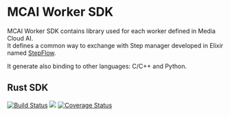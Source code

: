 # MCAI Worker SDK

MCAI Worker SDK contains library used for each worker defined in Media Cloud AI.  
It defines a common way to exchange with Step manager developed in Elixir named [StepFlow](https://hexdocs.pm/step_flow/readme.html).  
  
It generate also binding to other languages: C/C++ and Python.  

## Rust SDK

[![Build Status](https://api.travis-ci.org/media-cloud-ai/mcai_worker_sdk.svg?branch=master)](https://travis-ci.org/media-cloud-ai/mcai_worker_sdk)
[![](http://meritbadge.herokuapp.com/mcai_worker_sdk)](https://crates.io/crates/mcai_worker_sdk)
[![Coverage Status](https://coveralls.io/repos/github/media-io/mcai_worker_sdk/badge.svg?branch=master)](https://coveralls.io/github/media-io/mcai_worker_sdk?branch=master)
